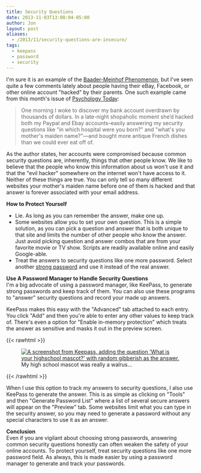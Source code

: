 ```yaml
---
title: Security Questions
date: 2013-11-03T13:08:04-05:00
author: Jon
layout: post
aliases:
  - /2013/11/security-questions-are-insecure/
tags:
  - keepass
  - password
  - security
---
```


I'm sure it is an example of the [Baader-Meinhof Phenomenon](http://www.damninteresting.com/the-baader-meinhof-phenomenon/), but I've seen quite a few comments lately about people having their eBay, Facebook, or other online account "hacked" by their parents. One such example came from this month's issue of [Psychology Today](http://www.psychologytoday.com/blog/women-and-happiness/201303/what-do-we-owe-dying-parent):

> One morning I woke to discover my bank account overdrawn by thousands of dollars. In a late-night shopaholic moment she’d hacked both my Paypal and Ebay accounts&#8211;easily answering my security questions like "in which hospital were you born?" and "what's you mother's maiden name?"—and bought more antique French dishes than we could ever eat off of.

As the author states, her accounts were compromised because common security questions are, inherently, things that other people know. We like to believe that the people who know this information about us won't use it and that the "evil hacker" somewhere on the internet won't have access to it. Neither of these things are true. You can only tell so many different websites your mother's maiden name before one of them is hacked and that answer is forever associated with your email address.

**How to Protect Yourself**

- Lie. As long as you can remember the answer, make one up.
- Some websites allow you to set your own question. This is a simple solution, as you can pick a question and answer that is both unique to that site and limits the number of other people who know the answer. Just avoid picking question and answer combos that are from your favorite movie or TV show. Scripts are readily available online and easily Google-able.
- Treat the answers to security questions like one more password. Select another [strong password](http://xkcd.com/936/) and use it instead of the real answer.

**Use A Password Manager to Handle Security Questions**  
I'm a big advocate of using a password manager, like KeePass, to generate strong passwords and keep track of them. You can also use these programs to "answer" security questions and record your made up answers.

KeePass makes this easy with the "Advanced" tab attached to each entry. You click "Add" and then you're able to enter any other values to keep track of. There's even a option for "Enable in-memory protection" which treats the answer as sensitive and masks it out in the preview screen.

{{< rawhtml >}}

<figure style="max-width: 100%">
  <a href="/images/content/security-questions/keepass-advanced.png"><img aria-describedby="caption-42" src="/images/content/security-questions/keepass-advanced.png" alt="A screenshot from Keepass, adding the question 'What is your highschool mascot?' with random gibberish as the answer." /></a>
  
  <figcaption id="caption-42">
    My high school mascot was really a walrus...
  </figcaption>
</figure>
{{< /rawhtml >}}

When I use this option to track my answers to security questions, I also use KeePass to generate the answer. This is as simple as clicking on "Tools" and then "Generate Password List" where a list of several secure answers will appear on the "Preview" tab. Some websites limit what you can type in the security answer, so you may need to generate a password without any special characters to use it as an answer.

**Conclusion**  
Even if you are vigilant about choosing strong passwords, answering common security questions honestly can often weaken the safety of your online accounts. To protect yourself, treat security questions like one more password field. As always, this is made easier by using a password manager to generate and track your passwords.
